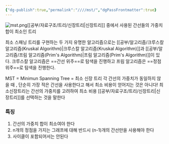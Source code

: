 ```yaml
---
{"dg-publish":true,"permalink":"////mst/","dgPassFrontmatter":true}
---
```



![mst.png](/img/user/첨부파일/mst.png)[[공부/자료구조/트리/신장트리\|신장트리]] 중에서 사용된 간선들의 가중치 합이 최소인 트리

최소 스패닝 트리를 구현하는 두 가지 유명한 알고리즘으로는 [[공부/알고리즘/크루스칼 알고리즘(Kruskal Algorithm)\|크루스칼 알고리즘(Kruskal Algorithm)]]과 [[공부/알고리즘/프림 알고리즘(Prim's Algorithm)\|프림 알고리즘(Prim's Algorithm)]]이 있다. 크루스칼 알고리즘은 ==간선 위주==로 탐색을 진행하고 프림 알고리즘은 ==정점 위주==로 탐색을 진행한다.

MST = Minimun Spanning Tree = 최소 신장 트리
각 간선의 가중치가 동일하지 않을 때 , 단순히 가장 적은 간선을 사용한다고 해서 최소 비용이 얻어지는 것은 아니다!
최소신장트리는 간선의 가중치를 고려하여 최소 비용 [[공부/자료구조/트리/신장트리\|신장트리]]를 선택하는 것을 말한다

### 특징
1. 간선의 가중치 합이 최소여야 한다
2. n개의 정점을 가지는 그래프에 대해 반드시 (n-1)개의 간선만을 사용해야 한다
3. 사이클이 포함되어서는 안된다